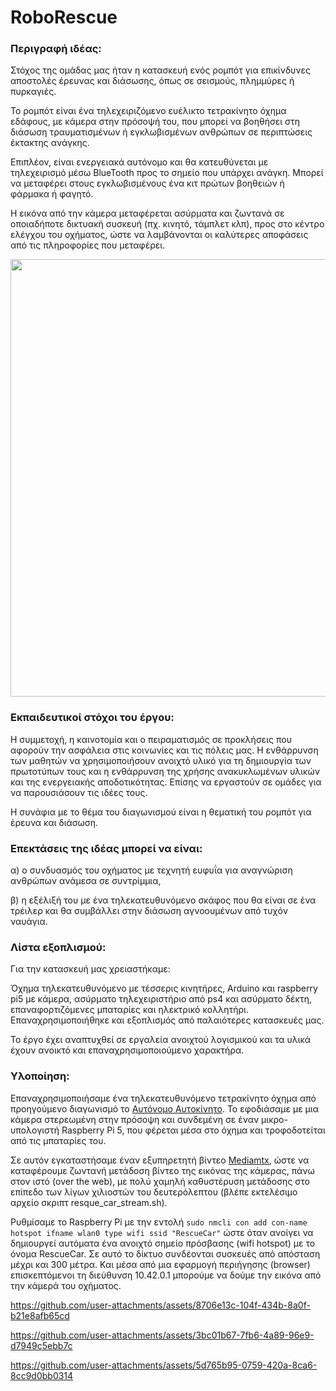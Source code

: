 # RoboRescue

### Περιγραφή ιδέας:	

Στόχος της ομάδας μας ήταν η κατασκευή ενός ρομπότ για επικίνδυνες αποστολές έρευνας και διάσωσης, όπως σε σεισμούς, πλημμύρες ή πυρκαγιές.

Το ρομπότ είναι ένα τηλεχειριζόμενο ευέλικτο τετρακίνητο όχημα εδάφους, με κάμερα στην πρόσοψή του, που μπορεί να βοηθήσει στη διάσωση τραυματισμένων ή εγκλωβισμένων ανθρώπων σε περιπτώσεις έκτακτης ανάγκης.

Επιπλέον, είναι ενεργειακά αυτόνομο και θα κατευθύνεται με τηλεχειρισμό μέσω BlueTooth προς το σημείο που υπάρχει ανάγκη. Μπορεί να μεταφέρει στους εγκλωβισμένους ένα κιτ πρώτων βοηθειών ή φάρμακα ή φαγητό.

Η εικόνα από την κάμερα μεταφέρεται ασύρματα και ζωντανά σε οποιαδήποτε δικτυακή συσκευή (πχ. κινητό, τάμπλετ κλπ), προς στο κέντρο ελέγχου του οχήματος, ώστε να λαμβάνονται οι καλύτερες αποφάσεις από τις πληροφορίες που μεταφέρει.

<img src="https://github.com/user-attachments/assets/d59b9b61-2df4-4280-bbeb-dad3f6c86421" width="700" />

### Eκπαιδευτικοί στόχοι του έργου:
Η συμμετοχή, η καινοτομία και ο πειραματισμός σε προκλήσεις που αφορούν την ασφάλεια στις κοινωνίες και τις πόλεις μας. Η ενθάρρυνση των μαθητών να χρησιμοποιήσουν ανοιχτό υλικό για τη δημιουργία των πρωτοτύπων τους και η ενθάρρυνση της χρήσης ανακυκλωμένων υλικών και της ενεργειακής αποδοτικότητας.
Επίσης να εργαστούν σε ομάδες για να παρουσιάσουν τις ιδέες τους.

Η συνάφια με το θέμα του διαγωνισμού είναι η θεματική του ρομπότ για έρευνα και διάσωση.

### Επεκτάσεις της ιδέας μπορεί να είναι:
α) ο συνδυασμός του οχήματος με τεχνητή ευφυΐα για αναγνώριση ανθρώπων ανάμεσα σε συντρίμμια,

β) η εξέλιξή του με ένα τηλεκατευθυνόμενο σκάφος που θα είναι σε ένα τρέιλερ και θα συμβάλλει στην διάσωση αγνοουμένων από τυχόν ναυάγια. 

### Λίστα εξοπλισμού:
Για την κατασκευή μας χρειαστήκαμε:

Όχημα τηλεκατευθυνόμενο με τέσσερις κινητήρες, Arduino και raspberry pi5 με κάμερα, ασύρματο τηλεχειριστήριο από ps4 και ασύρματο δέκτη, επαναφορτιζόμενες μπαταρίες και ηλεκτρικό κολλητήρι.
Επαναχρησιμοποιήθηκε και εξοπλισμός από παλαιότερες κατασκευές μας.

Το έργο έχει αναπτυχθεί σε εργαλεία ανοιχτού λογισμικού και τα υλικά έχουν ανοικτό και επαναχρησιμοποιούμενο χαρακτήρα.

### Υλοποίηση:
Επαναχρησιμοποιήσαμε ένα τηλεκατευθυνόμενο τετρακίνητο όχημα από προηγούμενο διαγωνισμό το [Αυτόνομο Αυτοκίνητο](https://github.com/amachg/Green-Autonomous-Car). Το εφοδιάσαμε με μια κάμερα στερεωμένη στην πρόσοψη και συνδεμένη σε έναν μικρο-υπολογιστή Raspberry Pi 5, που φέρεται μέσα στο όχημα και τροφοδοτείται από τις μπαταρίες του.

Σε αυτόν εγκαταστήσαμε έναν εξυπηρετητή βίντεο [Mediamtx](https://github.com/bluenviron/mediamtx), ώστε να καταφέρουμε ζωντανή μετάδοση βίντεο της εικόνας της κάμερας, πάνω στον ιστό (over the web), με πολύ χαμηλή καθυστέρυση μετάδοσης στο επίπεδο των λίγων χιλιοστών του δευτερόλεπτου (βλέπε εκτελέσιμο αρχείο σκριπτ resque_car_stream.sh).

Ρυθμίσαμε το Raspberry Pi με την εντολή ``sudo nmcli con add con-name hotspot ifname wlan0 type wifi ssid "RescueCar"`` ώστε όταν ανοίγει να δημιουργεί αυτόματα ένα ανοιχτό σημείο πρόσβασης (wifi hotspot) με το όνομα RescueCar. Σε αυτό το δίκτυο συνδέονται συσκευές από απόσταση μέχρι και 300 μέτρα. Και μέσα από μια εφαρμογή περιήγησης (browser) επισκεπτόμενοι τη διεύθυνση  10.42.0.1 μπορούμε να δούμε την εικόνα από την κάμερά του οχήματος.

https://github.com/user-attachments/assets/8706e13c-104f-434b-8a0f-b21e8afb65cd

https://github.com/user-attachments/assets/3bc01b67-7fb6-4a89-96e9-d7949c5ebb7c

https://github.com/user-attachments/assets/5d765b95-0759-420a-8ca6-8cc9d0bb0314

